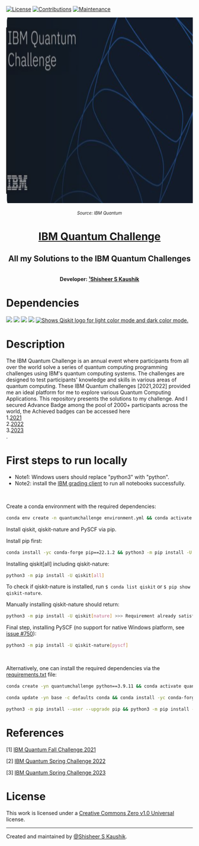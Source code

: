 <!-- Badges: -->
[![License](https://img.shields.io/github/license/ShisheerKaushik24/IBM-Quantum-challenge-chapters.svg?logo=CreativeCommons&style=flat-square)](https://github.com/ShisheerKaushik24/IBM-Quantum-challenge-chapters/blob/master/LICENSE.md)
[![Contributions](https://img.shields.io/badge/contributions-welcome-orange?style=flat-square)](https://github.com/ShisheerKaushik24/IBM-Quantum-challenge-chapters/pulls)
[![Maintenance](https://img.shields.io/badge/Maintained%3F-yes-green.svg)](https://github.com/ShisheerKaushik24/IBM-Quantum-challenge-chapters/graphs/commit-activity)

<!-- Logo: -->
<div align="center">
  <a href="https://github.com/ShisheerKaushik24/IBM-Quantum-challenge-chapters"><img src="https://github.com/ShisheerKaushik24/IBM-Quantum-challenge-chapters/blob/master/asset/featured.png" height="500" width="700" /></a>
</div>

*<p align="center"><small>Source: IBM Quantum</small></p>*

<!-- Title: -->
<div align="center">
  <h1> <a href="https://challenges.quantum-computing.ibm.com/spring-2022"> IBM Quantum Challenge </a></h1>
  <h2> All my Solutions to the IBM Quantum Challenges
</div>
<br>

<!-- Author: -->
<div align="center">
  <b>Developer: <a target="_blank" href="https://github.com/ShisheerKaushik24">¹Shisheer S Kaushik</a></b>
<br>
</div>


<!-- Dependencies: -->
# Dependencies
<a href="https://www.python.org/" target="_blank" rel="noopener noreferrer"><img height="27" src="https://www.python.org/static/img/python-logo.png"></a>
<a href="https://matplotlib.org" target="_blank" rel="noopener noreferrer"><img height="27" src="https://matplotlib.org/_static/images/logo2.svg"></a>
<a href="https://numpy.org/" target="_blank" rel="noopener noreferrer"><img height="27" src="https://numpy.org/images/logo.svg"></a>
<a href="https://www.sympy.org/en/index.html" target="_blank" rel="noopener noreferrer"><img height="27" src="https://www.sympy.org/static/images/logo.png"></a>
<a href="https://qiskit.org/" target="_blank" rel="noopener noreferrer">
  <picture>
    <source media="(prefers-color-scheme: dark)" srcset="https://qiskit.org/documentation/stable/0.19/_static/logo.png">
    <img alt="Shows Qiskit logo for light color mode and dark color mode." src="https://upload.wikimedia.org/wikipedia/commons/thumb/5/51/Qiskit-Logo.svg/1200px-Qiskit-Logo.svg.png" height="27">
  </picture>
</a>
<br>
  
# Description

The IBM Quantum Challenge is an annual event where participants from all over the world solve a series of quantum computing programming challenges using IBM's quantum computing systems. The challenges are designed to test participants' knowledge and skills in various areas of quantum computing. These IBM Quantum challenges [2021,2022] provided me an ideal platform for me to explore various Quantum Computing Applications. This repository presents the solutions to my challenge. And I secured Advance Badge among the pool of 2000+ participants across the world, the Achieved badges can be accessed here<br>1.[2021](https://www.credly.com/badges/ee9d8117-1da4-40d1-bd89-c84693c33ee1/public_url)<br>2.[2022](https://www.credly.com/badges/bddc30d7-81a3-4b84-b403-c38f35b60b75/public_url)<br>3.[2023](https://www.credly.com/badges/89349372-ddda-417d-a1ea-2fe5c21f90cd/public_url)<br>.
  
# First steps to run locally

- Note1: Windows users should replace "python3" with "python".
- Note2: install the [IBM grading client](https://github.com/qiskit-community/Quantum-Challenge-Grader#run-locally) to run all notebooks successfully.
 
<br>
  
Create a conda environment with the required dependencies:
```bash
conda env create -n quantumchallenge environment.yml && conda activate quantumchallenge
```
Install qiskit, qiskit-nature and PySCF via pip. 

Install pip first:
```bash
conda install -yc conda-forge pip==22.1.2 && python3 -m pip install -U --upgrade pip
```
Installing qiskit[all] including qiskit-nature:
```bash
python3 -m pip install -U qiskit[all]
```
To check if qiskit-nature is installed, run `$ conda list qiskit` or `$ pip show qiskit-nature`. 
  
Manually installing qiskit-nature should return:
```bash
python3 -m pip install -U qiskit[nature] >>> Requirement already satisfied
```
Final step, installing PySCF (no support for native Windows platform, see [issue #750](https://github.com/pyscf/pyscf/issues/750)):
```bash
python3 -m pip install -U qiskit-nature[pyscf]
```

  
<br>
  
Alternatively, one can install the required dependencies via the [requirements.txt](requirements.txt) file:
```bash
conda create -yn quantumchallenge python==3.9.11 && conda activate quantumchallenge
```
```bash
conda update -yn base -c defaults conda && conda install -yc conda-forge pip==22.1.2
```
```bash
python3 -m pip install --user --upgrade pip && python3 -m pip install -r requirements.txt
```

  
# References
  
\[1] [IBM Quantum Fall Challenge 2021](https://github.com/qiskit-community/ibm-quantum-challenge-2021)

\[2] [IBM Quantum Spring Challenge 2022](https://github.com/qiskit-community/ibm-quantum-spring-challenge-2022)
  
\[3] [IBM Quantum Spring Challenge 2023](https://github.com/qiskit-community/ibm-quantum-challenge-spring-2023)
  
  
# License

This work is licensed under a [Creative Commons Zero v1.0 Universal](LICENSE) license.

<hr>

Created and maintained by [@Shisheer S Kaushik][1].

[1]: https://github.com/ShisheerKauhik24
